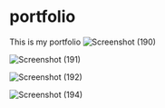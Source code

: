 # portfolio
This is my portfolio
![Screenshot (190)](https://user-images.githubusercontent.com/55644809/132826418-1bf40a48-e9ea-4ffc-b1f0-913488ba0a01.png)

![Screenshot (191)](https://user-images.githubusercontent.com/55644809/132826478-bde71ff3-a822-4367-b936-60cab518f253.png)

![Screenshot (192)](https://user-images.githubusercontent.com/55644809/132826544-c051c690-0fa8-4285-9b8e-3f88d308c81f.png)

![Screenshot (194)](https://user-images.githubusercontent.com/55644809/132826225-908d8620-1523-4daf-8c2f-79b376f6a0e4.png)

